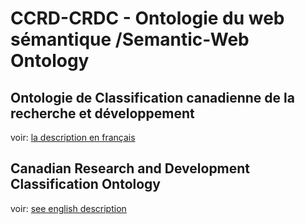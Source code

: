 # CCRD-CRDC - Ontologie du web sémantique /Semantic-Web Ontology

## Ontologie de Classification canadienne de la recherche et développement

voir: [la description en français](./README_fr.md)

## Canadian Research and Development Classification Ontology

voir: [see english description](./README_en.md)
